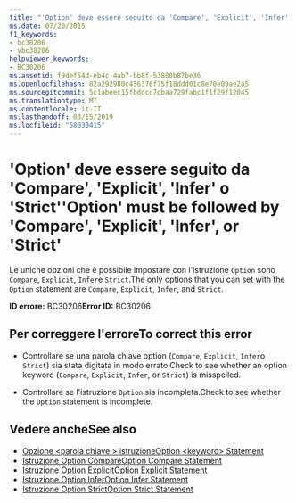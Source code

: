 ```yaml
---
title: "'Option' deve essere seguito da 'Compare', 'Explicit', 'Infer' o 'Strict'"
ms.date: 07/20/2015
f1_keywords:
- bc30206
- vbc30206
helpviewer_keywords:
- BC30206
ms.assetid: f9def54d-eb4c-4ab7-bb8f-53800b87be36
ms.openlocfilehash: 82a292980c456376f75f18ddd01c8e70e09ae2a5
ms.sourcegitcommit: 5c1abeec15fbddcc7dbaa729fabc1f1f29f12045
ms.translationtype: MT
ms.contentlocale: it-IT
ms.lasthandoff: 03/15/2019
ms.locfileid: "58030415"
---
```

# <a name="option-must-be-followed-by-compare-explicit-infer-or-strict"></a><span data-ttu-id="b90b6-102">'Option' deve essere seguito da 'Compare', 'Explicit', 'Infer' o 'Strict'</span><span class="sxs-lookup"><span data-stu-id="b90b6-102">'Option' must be followed by 'Compare', 'Explicit', 'Infer', or 'Strict'</span></span>
<span data-ttu-id="b90b6-103">Le uniche opzioni che è possibile impostare con l'istruzione `Option` sono `Compare`, `Explicit`, `Infer`e `Strict`.</span><span class="sxs-lookup"><span data-stu-id="b90b6-103">The only options that you can set with the `Option` statement are `Compare`, `Explicit`, `Infer`, and `Strict`.</span></span>  
  
 <span data-ttu-id="b90b6-104">**ID errore:** BC30206</span><span class="sxs-lookup"><span data-stu-id="b90b6-104">**Error ID:** BC30206</span></span>  
  
## <a name="to-correct-this-error"></a><span data-ttu-id="b90b6-105">Per correggere l'errore</span><span class="sxs-lookup"><span data-stu-id="b90b6-105">To correct this error</span></span>  
  
-   <span data-ttu-id="b90b6-106">Controllare se una parola chiave option (`Compare`, `Explicit`, `Infer`o `Strict`) sia stata digitata in modo errato.</span><span class="sxs-lookup"><span data-stu-id="b90b6-106">Check to see whether an option keyword (`Compare`, `Explicit`, `Infer`, or `Strict`) is misspelled.</span></span>  
  
-   <span data-ttu-id="b90b6-107">Controllare se l'istruzione `Option` sia incompleta.</span><span class="sxs-lookup"><span data-stu-id="b90b6-107">Check to see whether the `Option` statement is incomplete.</span></span>  
  
## <a name="see-also"></a><span data-ttu-id="b90b6-108">Vedere anche</span><span class="sxs-lookup"><span data-stu-id="b90b6-108">See also</span></span>

- [<span data-ttu-id="b90b6-109">Opzione \<parola chiave > istruzione</span><span class="sxs-lookup"><span data-stu-id="b90b6-109">Option \<keyword> Statement</span></span>](../../visual-basic/language-reference/statements/option-keyword-statement.md)
- [<span data-ttu-id="b90b6-110">Istruzione Option Compare</span><span class="sxs-lookup"><span data-stu-id="b90b6-110">Option Compare Statement</span></span>](../../visual-basic/language-reference/statements/option-compare-statement.md)
- [<span data-ttu-id="b90b6-111">Istruzione Option Explicit</span><span class="sxs-lookup"><span data-stu-id="b90b6-111">Option Explicit Statement</span></span>](../../visual-basic/language-reference/statements/option-explicit-statement.md)
- [<span data-ttu-id="b90b6-112">Istruzione Option Infer</span><span class="sxs-lookup"><span data-stu-id="b90b6-112">Option Infer Statement</span></span>](../../visual-basic/language-reference/statements/option-infer-statement.md)
- [<span data-ttu-id="b90b6-113">Istruzione Option Strict</span><span class="sxs-lookup"><span data-stu-id="b90b6-113">Option Strict Statement</span></span>](../../visual-basic/language-reference/statements/option-strict-statement.md)
